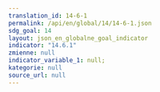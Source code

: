 ```yaml
---
translation_id: 14-6-1
permalink: /api/en/global/14/14-6-1.json
sdg_goal: 14
layout: json_en_globalne_goal_indicator
indicator: "14.6.1"
zmienne: null
indicator_variable_1: null;
kategorie: null
source_url: null
---
```

